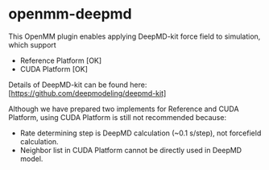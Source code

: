 # openmm-deepmd
This OpenMM plugin enables applying DeepMD-kit force field to simulation, which support
- Reference Platform [OK]
- CUDA Platform [OK]

Details of DeepMD-kit can be found here: [https://github.com/deepmodeling/deepmd-kit]

Although we have prepared two implements for Reference and CUDA Platform, using CUDA Platform is still not recommended because:
- Rate determining step is DeepMD calculation (~0.1 s/step), not forcefield calculation. 
- Neighbor list in CUDA Platform cannot be directly used in DeepMD model.

